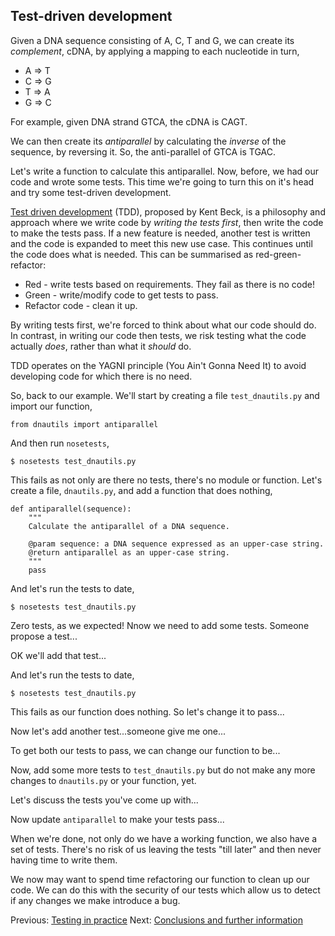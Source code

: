 ## Test-driven development

Given a DNA sequence consisting of A, C, T and G, we can create its *complement*, cDNA, by applying a mapping to each nucleotide in turn,

* A => T
* C => G
* T => A
* G => C

For example, given DNA strand GTCA, the cDNA is CAGT. 

We can then create its *antiparallel* by calculating the *inverse* of the sequence, by reversing it. So, the anti-parallel of GTCA is TGAC.

Let's write a function to calculate this antiparallel. Now, before, we had our code and wrote some tests. This time we're going to turn this on it's head and try some test-driven development.

[Test driven development](http://www.amazon.com/Test-Driven-Development-By-Example/dp/0321146530) (TDD), proposed by Kent Beck, is a philosophy and approach where we write code by *writing the tests first*, then write the code to make the tests pass. If a new feature is needed, another test is written and the code is expanded to meet this new use case. This continues until the code does what is needed. This can be summarised as red-green-refactor:

 * Red - write tests based on requirements. They fail as there is no code!
 * Green - write/modify code to get tests to pass.
 * Refactor code - clean it up.

By writing tests first, we're forced to think about what our code should do. In contrast, in writing our code then tests, we risk testing what the code actually *does*, rather than what it *should* do.

TDD operates on the YAGNI principle (You Ain't Gonna Need It) to avoid developing code for which there is no need.

So, back to our example. We'll start by creating a file `test_dnautils.py` and import our function,

    from dnautils import antiparallel

And then run `nosetests`,

    $ nosetests test_dnautils.py

This fails as not only are there no tests, there's no module or function. Let's create a file, `dnautils.py`, and add a function that does nothing,

    def antiparallel(sequence):
        """
        Calculate the antiparallel of a DNA sequence.
 
        @param sequence: a DNA sequence expressed as an upper-case string.
        @return antiparallel as an upper-case string. 
        """
        pass

And let's run the tests to date,

    $ nosetests test_dnautils.py

Zero tests, as we expected! Nnow we need to add some tests. Someone propose a test...

OK we'll add that test...

And let's run the tests to date,

    $ nosetests test_dnautils.py

This fails as our function does nothing. So let's change it to pass...

Now let's add another test...someone give me one...

To get both our tests to pass, we can change our function to be...

Now, add some more tests to `test_dnautils.py` but do not make any more changes to `dnautils.py` or your function, yet.

Let's discuss the tests you've come up with...

Now update `antiparallel` to make your tests pass...

When we're done, not only do we have a working function, we also have a set of tests. There's no risk of us leaving the tests "till later" and then never having time to write them.

We now may want to spend time refactoring our function to clean up our code. We can do this with the security of our tests which allow us to detect if any changes we make introduce a bug.

Previous: [Testing in practice](RealWorld.md) Next: [Conclusions and further information](Conclusion.md)

